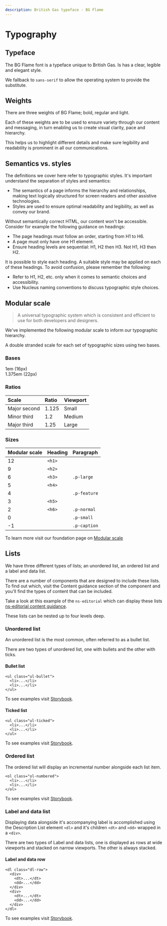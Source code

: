 ```yaml
---
description: British Gas typeface - BG Flame
---
```


# Typography

## Typeface

The BG Flame font is a typeface unique to British Gas. Is has a clear, legible and elegant style.

We fallback to `sans-serif` to allow the operating system to provide the substitute.


## Weights

There are three weights of BG Flame; bold, regular and light.

Each of these weights are to be used to ensure variety through our content and messaging, in turn enabling us to create visual clarity, pace and hierarchy.

This helps us to highlight different details and make sure legibility and readability is prominent in all our communications.

## Semantics vs. styles

The definitions we cover here refer to typographic styles. It's important understand the separation of styles and semantics:

* The semantics of a page informs the hierarchy and relationships, making text logically structured for screen readers and other assistive technologies.
* Styles are used to ensure optimal readability and legibility, as well as convey our brand.

Without semantically correct HTML, our content won't be accessible. Consider for example the following guidance on headings:

* The page headings must follow an order, starting from H1 to H6.
* A page must only have one H1 element.
* Ensure heading levels are sequential: H1, H2 then H3. Not H1, H3 then H2.

It is possible to style each heading. A suitable style may be applied on each of these headings. To avoid confusion, please remember the following:

* Refer to H1, H2, etc. only when it comes to semantic choices and accessibility.
* Use Nucleus naming conventions to discuss typographic style choices.

## Modular scale

> A universal typographic system which is consistent and efficient to use for both developers and designers.

We've implemented the following modular scale to inform our typographic hierarchy.

A double stranded scale for each set of typographic sizes using two bases.

### Bases

1em (16px)  
1.375em (22px)

### Ratios

| Scale | Ratio | Viewport |
| :--- | :--- | :--- |
| Major second | 1.125 | Small |
| Minor third | 1.2 | Medium |
| Major third | 1.25 | Large |

### Sizes

| Modular scale | Heading | Paragraph |
| :--- | :--- | :--- |
| 12 | `<h1>` |  |
| 9 | `<h2>` |  |
| 6 | `<h3>` | `.p-large` |
| 5 | `<h4>` |  |
| 4 |  | `.p-feature` |
| 3 | `<h5>` |  |
| 2 | `<h6>` | `.p-normal` |
| 0 |  | `.p-small` |
| -1 |  | `.p-caption` |


To learn more visit our foundation page on [Modular scale](https://docs.britishgas.design/v/release-candidate/foundations/modular-scale)

## Lists

We have three different types of lists;  an unordered list, an ordered list and a label and data list.

There are a number of components that are designed to include these lists. To find out which, visit the Content guidance section of the component and you'll find the types of content that can be included.

Take a look at this example of the `ns-editorial` which can display these lists [ns-editorial content guidance](https://docs.britishgas.design/v/release-candidate/components/ns-editorial#content-guidance).

These lists can be nested up to four levels deep.

### Unordered list

An unordered list is the most common, often referred to as a bullet list.

There are two types of unordered list, one with bullets and the other with ticks.

#### Bullet list

```markup
<ul class="ul-bullet">
  <li>...</li>
  <li>...</li>
</ul>
```

To see examples visit [Storybook](https://www.britishgas.co.uk/nucleus/demo/index.html?path=/story/foundations-typography--example).

#### Ticked list

```markup
<ul class="ul-ticked">
  <li>...</li>
  <li>...</li>
</ul>
```

To see examples visit [Storybook](https://www.britishgas.co.uk/nucleus/demo/index.html?path=/story/foundations-typography--example).

### Ordered list

The ordered list will display an incremental number alongside each list item.

```markup
<ol class="ol-numbered">
  <li>...</li>
  <li>...</li>
</ol>
```

To see examples visit [Storybook](https://www.britishgas.co.uk/nucleus/demo/index.html?path=/story/foundations-typography--example).

### Label and data list

Displaying data alongside it's accompanying label is accomplished using the Description List element `<dl>` and it's children `<dt>` and `<dd>` wrapped in a `<div>`.

There are two types of Label and data lists, one is displayed as rows at wide viewports and stacked on narrow viewports. The other is always stacked.

#### Label and data row

```markup
<dl class="dl-row">
  <div>
    <dt>...</dt>
    <dd>...</dd>
  </div>
  <div>
    <dt>...</dt>
    <dd>...</dd>
  </div>
</dl>
```

To see examples visit [Storybook](https://www.britishgas.co.uk/nucleus/demo/index.html?path=/story/foundations-typography--example).
